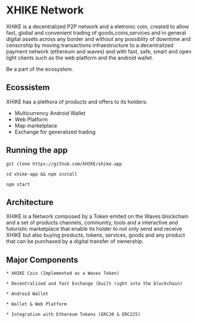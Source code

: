 # XHIKE Network
XHIKE is a decentralized P2P network and a eletronic coin, created to allow fast, global and convenient trading of goods,coins,services and in general digital assets across any border and without any possiblity of downtime and censorship by moving transactions infraestructure to a decentralized payment network (ethereum and waves) and with fast, safe, smart and open light clients such as the web platform and the android wallet.<br/>

Be a part of the ecosystem.

## Ecossistem
XHIKE has a plethora of products and offers to its holders:

* Multicurrency Android Wallet
* Web Platform
* Map marketplace
* Exchange for generalized trading

## Running the app

    git clone https://github.com/XHIKE/xhike-app

    cd xhike-app && npm install

    npm start

## Architecture
XHIKE is a Network composed by a Token emited on the Waves blockchain and a set of products
channels, community, tools and a interactive and futuristic marketplace that enable its holder to not only send and receive 
XHIKE but also buying products, tokens, services, goods and any product that can be purchased by a digital transfer of 
ownership.


## Major Components

    * XHIKE Coin (Implemented as a Waves Token)

    * Decentralized and fast Exchange (built right into the blockchain)

    * Android Wallet

    * Wallet & Web Platform

    * Integration with Ethereum Tokens (ERC20 & ERC225)